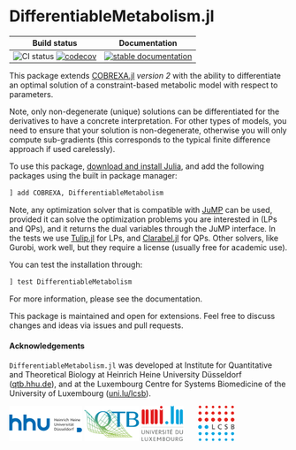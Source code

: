 # DifferentiableMetabolism.jl

| Build status | Documentation |
|:---:|:---:|
| ![CI status](https://github.com/stelmo/DifferentiableMetabolism.jl/workflows/CI/badge.svg?branch=master) [![codecov](https://codecov.io/gh/stelmo/DifferentiableMetabolism.jl/branch/master/graph/badge.svg?token=A2ui7exGIH)](https://codecov.io/gh/stelmo/DifferentiableMetabolism.jl) | [![stable documentation](https://img.shields.io/badge/docs-stable-blue)](https://stelmo.github.io/DifferentiableMetabolism.jl/stable) |

This package extends [COBREXA.jl](https://github.com/LCSB-BioCore/COBREXA.jl)
*version 2* with the ability to differentiate an optimal solution of a
constraint-based metabolic model with respect to parameters. 

Note, only non-degenerate (unique) solutions can be differentiated for the
derivatives to have a concrete interpretation. For other types of models, you
need to ensure that your solution is non-degenerate, otherwise you will only
compute sub-gradients (this corresponds to the typical finite difference
approach if used carelessly).

To use this package, [download and install Julia](https://julialang.org/downloads/), and add 
the following packages using the built in package manager:
```julia
] add COBREXA, DifferentiableMetabolism
```
Note, any optimization solver that is compatible with [JuMP](https://jump.dev/)
can be used, provided it can solve the optimization problems you are interested
in (LPs and QPs), and it returns the dual variables through the JuMP interface.
In the tests we use [Tulip.jl](https://github.com/ds4dm/Tulip.jl) for LPs, and
[Clarabel.jl](https://github.com/oxfordcontrol/Clarabel.jl) for QPs. Other
solvers, like Gurobi, work well, but they require a license (usually free for
academic use).

You can test the installation through:
```julia
] test DifferentiableMetabolism
```

For more information, please see the documentation.

This package is maintained and open for extensions. Feel free to discuss changes
and ideas via issues and pull requests.

#### Acknowledgements

`DifferentiableMetabolism.jl` was developed at Institute for Quantitative and
Theoretical Biology at Heinrich Heine University Düsseldorf
([qtb.hhu.de](https://www.qtb.hhu.de/en/)), and at the Luxembourg Centre for
Systems Biomedicine of the University of Luxembourg
([uni.lu/lcsb](https://www.uni.lu/lcsb)).

<img src="docs/src/assets/hhu.svg" alt="HHU logo" height="64px" style="height:64px; width:auto">   <img src="docs/src/assets/qtb.svg" alt="QTB logo" height="64px" style="height:64px; width:auto">   <img src="docs/src/assets/unilu.svg" alt="Uni.lu logo" height="64px">   <img src="docs/src/assets/lcsb.svg" alt="LCSB logo" height="64px">
